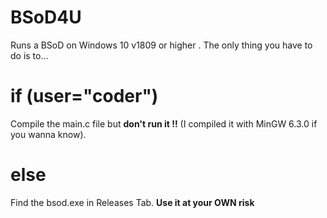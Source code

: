 # BSoD4U
Runs a BSoD on Windows 10 v1809 or higher . The only thing you have to do is to...
# if (user="coder")
  Compile the main.c file but **don't run it !!** (I compiled it with MinGW 6.3.0 if you wanna know).
# else 
  Find the bsod.exe in Releases Tab.
**Use it at your OWN risk**
